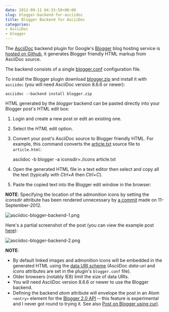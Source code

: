 ```yaml
---
date: 2012-09-11 04:33:59+00:00
slug: blogger-backend-for-asciidoc
title: Blogger Backend for AsciiDoc
categories:
- AsciiDoc
- blogger
---
```


The [AsciiDoc](http://www.methods.co.nz/asciidoc/) backend plugin for Google's [Blogger](http://blogger.com/) blog hosting service is [hosted on Github](https://github.com/srackham/asciidoc-blogger-backend), it generates Blogger friendly HTML markup from AsciiDoc source.

<!--more-->

The backend consists of a single [blogger.conf](https://github.com/srackham/asciidoc-blogger-backend/blob/master/blogger.conf) configuration file.

To install the Blogger plugin download [blogger.zip](https://github.com/downloads/srackham/asciidoc-blogger-backend/blogger.zip) and install it with `asciidoc` (you will need AsciiDoc version 8.6.6 or newer):
    
    asciidoc --backend install blogger.zip

HTML generated by the _blogger_ backend can be pasted directly into your Blogger post's HTML edit box:

  1. Login and create a new post or edit an existing one. 
  2. Select the _HTML_ edit option. 
  3. Convert your post's AsciiDoc source to Blogger friendly HTML.  For example, this command converts the [article.txt](https://asciidoc.googlecode.com/hg/doc/article.txt) source file to `article.html`: 
    
        asciidoc -b blogger -a iconsdir=./icons article.txt

  4. Open the generated HTML file in a text editor then select and copy all the text (typically with _Ctrl+A_ then _Ctrl+C_).
  5. Paste the copied text into the Blogger edit window in the browser: 

**NOTE**:
Specifying the location of the admonition icons by setting the _iconsdir_ attribute has been rendered unnecessary by [a commit](https://code.google.com/p/asciidoc/source/detail?r=dd07b38888fdfe8cd80d18f12aa7d21e3dd11eb6) made on 11-September-2012.

![asciidoc-blogger-backend-1.png](/images/asciidoc-blogger-backend-1.png)

Here's a partial screenshot of the post (you can view the example post [here](http://srackham.blogspot.co.nz/2012/09/test-article.html)):

![asciidoc-blogger-backend-2.png](/images/asciidoc-blogger-backend-2.png)


**NOTE**:

  * By default linked images and admonition icons will be embedded in the generated HTML using the [data URI scheme](https://en.wikipedia.org/wiki/Data_URI_scheme) (AsciiDoc _data-uri_ and _icons_ attributes are set in the plugin's `blogger.conf` file). 
  * Older browsers (notably IE8) limit the size of data URIs. 
  * You will need AsciiDoc version 8.6.6 or newer to use the Blogger backend. 
  * Defining the backend _atom_ attribute will envelope the post in an Atom `<entry>` element for the [Blogger 2.0 API](https://developers.google.com/blogger/docs/2.0/developers_guide_protocol#CreatingEntries) -- this feature is experimental and I never got round to trying it.  See also [Post on Blogger using curl](http://gdatatips.blogspot.co.nz/2008/08/post-on-blogger-using-curl.html). 
